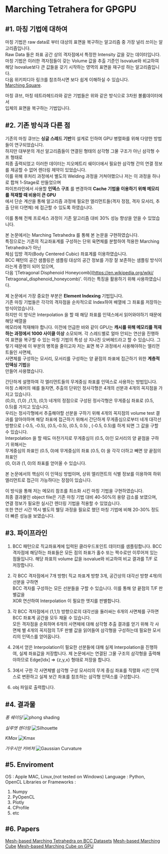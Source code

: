 Marching Tetrahera for GPGPU
============================
#1. 마칭 기법에 대하여
---------------------------
  마칭 기법은 raw data로 부터 대상의 표면을 복구하는 알고리즘 중 가장 널리 쓰이는 알고리즘입니다.  
  Raw Data 들은 좌표 공간 상의 격자점에서 특정한 Intensity 값을 갖는 데이터입니다.  
  마칭 기법은 이러한 격자점들이 갖는 Volume 값을 추출 기준인 Isovalue와 비교하여 
  해당 Isovalue보다 큰 값들을 갖기 시작하는 영역의 표면을 재구성 하는 알고리즘입니다.  
  다음 위키피디아 링크를 참조하시면 보다 쉽게 이해하실 수 있습니다.  
  [Marching Square](https://en.wikipedia.org/wiki/Marching_squares). 

  마칭 큐브, 마칭 테트라헤드라와 같은 기법들은 위와 같은 방식으로 3차원 볼륨데이터에서  
  입체의 표면을 복구하는 기법입니다.  

#2. 기존 방식과 다른 점
---------------------
  기존의 마칭 큐브는 **싱글 스레드 기반**의 설계로 인하여 GPU 병렬화를 위해 다양한 방법들이 연구되었습니다.  
  하지만 대부분의 개선 알고리즘들이 연결된 형태의 삼각형 그물 구조가 아닌 삼각형 수프 형태로  
  최종 출력되었고 이러한 데이터는 지오메트리 쉐이더에서 필요한 삼각형 간의 연결 정보를 제공할 수 없어 렌더링 제약이 있었습니다.  
  이를 위해 후처리 과정에서 별도의 Welding 과정을 거쳐야했으나 저는 이 과정을 하나로 합쳐 1-Stage로 만들었으며  
  파이프라인에서 사용할 **인덱스 구조** 를 변경하여 **Cache 기법을 이용하기 위해 메모리를 적재할 때 비용이 큰 GPU**  
  에서 단순 계산을 통해 알고리즘 과정에 필요한 엘리먼트들(격자 정점, 격자 모서리, 추출 단위 다면체) 에 접근할 수 있도록  하였습니다.

  이를 통해 전체 프로세스 과정이 기존 알고리즘 대비 30% 성능 향상을 얻을 수 있었습니다.  

  본 논문에서는 Marching Tetrahedra 를 통해 본 논문을 구현하였습니다.  
  특징으로는 기존의 직교좌표계를 구성하는 단위 육면체를 분할하여 적용한 Marching Tetrahedra가 아닌  
  체심 입방 격자(Body Centered Cubic) 좌표계를 이용하였습니다.  
  BCC 패턴의 공간 샘플링은 샘플링 대상의 공간 정보를 가장 잘 보존하는 샘플링 방식이라는게 증명이 되어 있으며,  
  다음 '[Tetragonal Disphenoid Honeycomb](https://en.wikipedia.org/wiki/  Tetragonal_disphenoid_honeycomb)'.  이라는
  특징을 활용하기 위해 사용하였습니다.

  제 논문에서 가장 중요한 부분은 **Element Indexing** 기법입니다.  
  기존 마칭 기법들은 각각의 격자점을 순차적으로 Index하여 배열에 그 좌표를 저장하는 방식이었습니다.  
  하지만 이 방식은 Interpolation 을 할 때 해당 좌표를 인덱스에서 읽어와야하기 때문에 해당 배열을  
  메모리에 적재해야 합니다.
  이전에 언급한 바와 같이 GPU는 **캐시를 위해 메모리를 적재하는 과정에서 1000 사이클 이상** 소모되며. 
  각 스레드별로 얼마 안되는 연산을 진행하여 표면을 복구할 수 있는 마칭 기법의 특성 상 지나친 오버헤드라고 
  할 수 있습니다.
  그렇기 때문에 이 부분의 병목을 줄이고자 저는 표면 복구 과정에서 사용해야하는 엘리먼트들인 사면체,  
  사면체를 구성하는 모서리, 모서리를 구성하는 양 끝점의 좌표에 접근하기 위한 **계층적 인덱싱 기법**을  
  만들어 사용했습니다.

  간단하게 설명하여 각 엘리먼트들의 무게중심 좌표를 인덱스로 사용하는 방법입니다.  
  마칭 스퀘어의 예를 들자면, 추출의 단위인 정사각형은 4개의 선분과 4개의 꼭지점을 가지고 있습니다.  
  (0,0), (1,0) ,(1,1), (0,1) 네개의 정점으로 구성된 정사각형은 무게중심 좌표로 (0.5, 0.5)를 가지고 있습니다.  
  우리는 정사각형에서 추출해야할 선분을 구하기 위해 4개의 꼭지점의 volume test 결과를 알아야하며 해당 좌표에 접근하기  위해서
  간단하게 무게중심으로부터 네개 대각선 방향으로 (-0.5, -0.5), (0.5,-0.5), (0.5, 0.5) , (-0.5, 0.5)를 하게 되면 그 값을 구할 수 있습니다.  
  Interpolation 을 할 때도 마찬가지로 무게중심이 (0.5, 0)인 모서리의 양 끝점을 구하기 위해서는  
  무게중심의 좌표인 (0.5, 0)에 무게중심의 좌표 (0.5, 0) 을 각각 더하고 빼면 양 끝점의 좌표인  
  (0, 0)과 (1, 0)의 좌표를 얻어올 수 있습니다.

  본 논문에서의 핵심이 이 인덱싱 방법이며, 상위 엘리먼트의 식별 정보를 이용하여 하위 엘리먼트로 접근이 가능하다는 장점이 있습니다.

  이 방식을 통해 저는 메모리 참조를 최소화 시킨 마칭 기법을 구현하였습니다.  
  최종 결과물인 object file은 기존 마칭 기법 대비 40-50%의 용량 감소를 보였으며,  
  연결 정보가 필요한 실시간 렌더링 기법을 적용할 수 있었습니다.  
  또한 연산 시간 역시 별도의 웰딩 과정을 필요로 했던 마칭 기법에 비해 20-30% 정도 더 빠른 성능을 보였습니다.  

#3. 파이프라인
------------
1. BCC 패턴으로 직교좌표계에 입력된 클라우드포인트 데이터를 샘플링합니다.
   BCC 격자점에 해당하는 좌표들은 모든 점의 좌표가 홀수 또는 짝수로만 이루어져 있는 점들입니다.
   해당 좌표의 volume 값을 isovalue와 비교하여 비교 결과를 T/F 로 저장합니다.

2. 각 BCC 격자점에서 7개 방향( 직교 좌표계 방향 3개, 공간상의 대각선 방향 4개)의 선분을 구하면  
   BCC 격자를 구성하는 모든 선분들을 구할 수 있습니다. 이를 통해 양 끝점의 T/F 판별값을  
   XOR 연산하여 Interpolation 이 필요한 엣지를 판별합니다. 

3. 각 BCC 격자점에서 (1,1,1) 방향으로의 대각선을 둘러싸는 6개의 사면체를 구하면 BCC 좌표계 공간을 모두 채울 수 있습니다.  
   모든 격자점을 순회하며 6개의 사면체에 대해 삼각형 추출 결과를 얻기 위해 각 사면체 별 4개의 꼭지점의 T/F 판별 값을  읽어들여 삼각형을 구성하는데 필요한 모서리의 인덱스를 얻어옵니다.  

4. 2에서 얻은 Interpolation이 필요한 선분들에 대해 실제 Interpolation을 진행하여, 실제 좌표값을 저장합니다.
   제 논문에서는 연결된 그물 구조의 삼각형을 출력해야하므로 Edge[Idx] => {z,y,x} 형태로 저장을 합니다.  

5. 3에서 구한 각 사면체별 삼각형 구성 모서리의 무게 중심 좌표를 직렬화 시킨 인덱스로 변환하고 실제 보간 좌표를 참조하는
   삼각형 인덱스를 구성합니다.  

6. obj 파일로 출력합니다.  

#4. 결과물
----------
*퐁 쉐이딩*
![phong shading](https://github.com/elensar92/Marching-Methods/blob/master/output/PhongShading.jpg)

*실루엣 렌더링*
![Silhouette](https://github.com/elensar92/Marching-Methods/blob/master/output/SilhouetteRendering.jpg)

*KMax*
![Kmax](https://github.com/elensar92/Marching-Methods/blob/master/output/dragon-kmax.PNG)

*가우시안 커버쳐*
![Gaussian Curvature](https://github.com/elensar92/Marching-Methods/blob/master/output/GaussianCurvature.jpg)

#5. Enviroment
--------------
OS : Apple MAC, Linux,(not tested on Windows)
Language : Python, OpenCL
Libraries or Frameworks :  
1) Numpy  
2) PyOpenCL  
3) Plotly  
4) CProfile  
5) etc

#6. Papers  
----------
[Mesh-based Marching Tetrahedra on BCC Datasets](https://www.dbpia.co.kr/journal/articleDetail?nodeId=NODE07299387)
[Mesh-based Marching Cube](https://www.dbpia.co.kr/journal/articleDetail?nodeId=NODE06749207&language=ko_KR)
[Mesh-based Marching Cube on GPU](http://journal.cg-korea.org/archive/view_article?pid=jkcgs-24-1-1)



